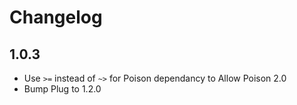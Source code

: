 # Changelog

## 1.0.3

- Use `>=` instead of `~>` for Poison dependancy to Allow Poison 2.0
- Bump Plug to 1.2.0

